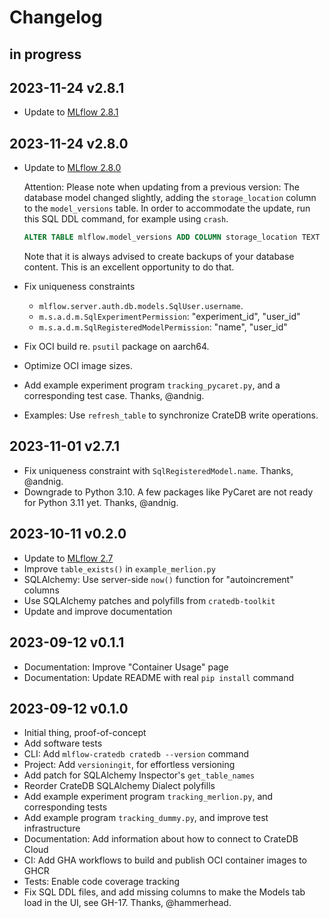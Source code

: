 # Changelog


## in progress

## 2023-11-24 v2.8.1
- Update to [MLflow 2.8.1](https://github.com/mlflow/mlflow/releases/tag/v2.8.1)

## 2023-11-24 v2.8.0
- Update to [MLflow 2.8.0](https://github.com/mlflow/mlflow/releases/tag/v2.8.0)

  Attention: Please note when updating from a previous version:
  The database model changed slightly, adding the `storage_location`
  column to the `model_versions` table. In order to accommodate the
  update, run this SQL DDL command, for example using `crash`.
  ```sql
  ALTER TABLE mlflow.model_versions ADD COLUMN storage_location TEXT NULL;
  ```
  Note that it is always advised to create backups of your database content.
  This is an excellent opportunity to do that.

- Fix uniqueness constraints
  - `mlflow.server.auth.db.models.SqlUser.username`.
  - `m.s.a.d.m.SqlExperimentPermission`: "experiment_id", "user_id"
  - `m.s.a.d.m.SqlRegisteredModelPermission`: "name", "user_id"
- Fix OCI build re. `psutil` package on aarch64.
- Optimize OCI image sizes.
- Add example experiment program `tracking_pycaret.py`, and a corresponding
  test case. Thanks, @andnig.
- Examples: Use `refresh_table` to synchronize CrateDB write operations.

## 2023-11-01 v2.7.1
- Fix uniqueness constraint with `SqlRegisteredModel.name`. Thanks, @andnig.
- Downgrade to Python 3.10. A few packages like PyCaret are not ready for
  Python 3.11 yet. Thanks, @andnig.

## 2023-10-11 v0.2.0
- Update to [MLflow 2.7](https://github.com/mlflow/mlflow/releases/tag/v2.7.0)
- Improve `table_exists()` in `example_merlion.py`
- SQLAlchemy: Use server-side `now()` function for "autoincrement" columns
- Use SQLAlchemy patches and polyfills from `cratedb-toolkit`
- Update and improve documentation

## 2023-09-12 v0.1.1
- Documentation: Improve "Container Usage" page
- Documentation: Update README with real `pip install` command

## 2023-09-12 v0.1.0
- Initial thing, proof-of-concept
- Add software tests
- CLI: Add `mlflow-cratedb cratedb --version` command
- Project: Add `versioningit`, for effortless versioning
- Add patch for SQLAlchemy Inspector's `get_table_names`
- Reorder CrateDB SQLAlchemy Dialect polyfills
- Add example experiment program `tracking_merlion.py`, and corresponding tests
- Add example program `tracking_dummy.py`, and improve test infrastructure
- Documentation: Add information about how to connect to CrateDB Cloud
- CI: Add GHA workflows to build and publish OCI container images to GHCR
- Tests: Enable code coverage tracking
- Fix SQL DDL files, and add missing columns to make the Models tab load in the UI,
  see GH-17. Thanks, @hammerhead.
